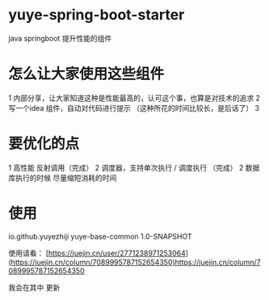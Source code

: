 # yuye-spring-boot-starter
java springboot 提升性能的组件

# 怎么让大家使用这些组件
1 内部分享，让大家知道这种是性能最高的，认可这个事，也算是对技术的追求
2 写一个idea 组件，自动对代码进行提示 （这种所花的时间比较长，是后话了）
3 


# 要优化的点
1 高性能 反射调用（完成）
2 调度器，支持单次执行 / 调度执行 （完成）
2  数据库执行的时候 尽量缩短消耗的时间

# 使用
<dependency>
  <groupId>io.github.yuyezhiji</groupId>
  <artifactId>yuye-base-common</artifactId>
  <version>1.0-SNAPSHOT</version>
</dependency>

使用请看：
[https://juejin.cn/user/2771238971253064](https://juejin.cn/column/7089995787152654350)https://juejin.cn/column/7089995787152654350

我会在其中 更新

